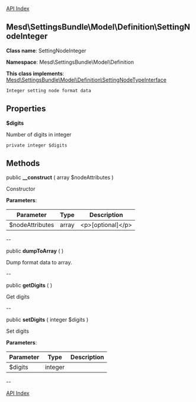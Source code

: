 [API Index](ApiIndex.md)


Mesd\SettingsBundle\Model\Definition\SettingNodeInteger
---------------


**Class name**: SettingNodeInteger

**Namespace**: Mesd\SettingsBundle\Model\Definition



**This class implements**: [Mesd\SettingsBundle\Model\Definition\SettingNodeTypeInterface](Mesd-SettingsBundle-Model-Definition-SettingNodeTypeInterface.md)



    Integer setting node format data

    





Properties
----------


**$digits**

Number of digits in integer



    private integer $digits






Methods
-------


public **__construct** ( array $nodeAttributes )


Constructor








**Parameters**:

| Parameter | Type | Description |
|-----------|------|-------------|
| $nodeAttributes | array | &lt;p&gt;[optional]&lt;/p&gt; |

--

public **dumpToArray** (  )


Dump format data to array.








--

public **getDigits** (  )


Get digits








--

public **setDigits** ( integer $digits )


Set digits








**Parameters**:

| Parameter | Type | Description |
|-----------|------|-------------|
| $digits | integer |  |

--

[API Index](ApiIndex.md)
